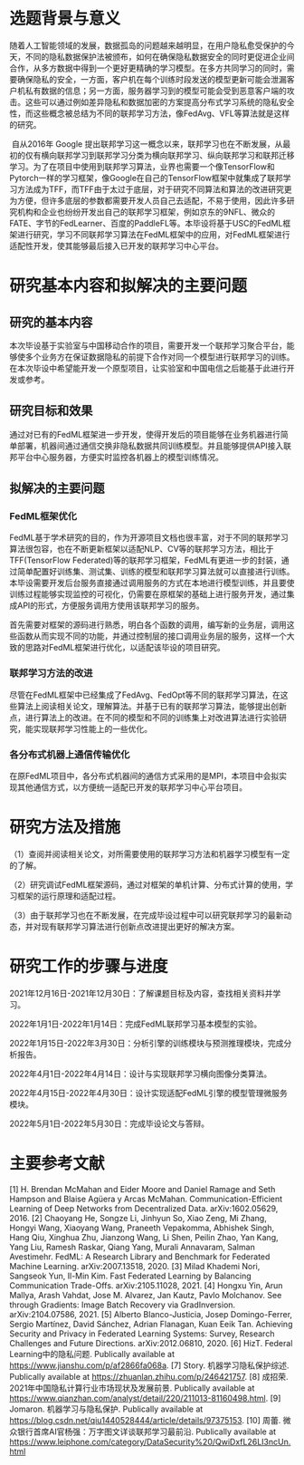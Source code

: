 # 选题背景与意义

​	随着人工智能领域的发展，数据孤岛的问题越来越明显，在用户隐私愈受保护的今天，不同的隐私数据保护法被颁布，如何在确保隐私数据安全的同时更促进企业间合作，从多方数据中得到一个更好更精确的学习模型。在多方共同学习的同时，需要确保隐私的安全，一方面，客户机在每个训练时段发送的模型更新可能会泄漏客户机私有数据的信息；另一方面，服务器学习到的模型可能会受到恶意客户端的攻击。这些可以通过例如差异隐私和数据加密的方案提高分布式学习系统的隐私安全性，而这些概念被总结为不同的联邦学习方法，像FedAvg、VFL等算法就是这样的研究。

​	自从2016年 Google 提出联邦学习这一概念以来，联邦学习也在不断发展，从最初的仅有横向联邦学习到联邦学习分类为横向联邦学习、纵向联邦学习和联邦迁移学习。为了在项目中使用到联邦学习算法，业界也需要一个像TensorFlow和Pytorch一样的学习框架，像Google在自己的TensorFlow框架中就集成了联邦学习方法成为TFF，而TFF由于太过于底层，对于研究不同算法和算法的改进研究更为方便，但许多底层的参数都需要开发人员自己去适配，不易于使用，因此许多研究机构和企业也纷纷开发出自己的联邦学习框架，例如京东的9NFL、微众的FATE、字节的FedLearner、百度的PaddleFL等。本毕设将基于USC的FedML框架进行研究，学习不同联邦学习算法在FedML框架中的应用，对FedML框架进行适配性开发，使其能够最后接入已开发的联邦学习中心平台。

# 研究基本内容和拟解决的主要问题

## 研究的基本内容

本次毕设基于实验室与中国移动合作的项目，需要开发一个联邦学习聚合平台，能够使多个业务方在保证数据隐私的前提下合作对同一个模型进行联邦学习的训练。在本次毕设中希望能开发一个原型项目，让实验室和中国电信之后能基于此进行开发或参考。

## 研究目标和效果

通过对已有的FedML框架进一步开发，使得开发后的项目能够在业务机器进行简单部署，机器间通过通信交换非隐私数据共同训练模型。并且能够提供API接入联邦平台中心服务器，方便实时监控各机器上的模型训练情况。

## 拟解决的主要问题

### FedML框架优化

FedML基于学术研究的目的，作为开源项目文档也很丰富，对于不同的联邦学习算法很包容，也在不断更新框架以适配NLP、CV等的联邦学习方法，相比于TFF(TensorFlow Federated)等的联邦学习框架，FedML有更进一步的封装，通过简单配置好训练集、测试集、训练的模型和联邦学习算法就可以直接进行训练。本毕设需要开发后台服务直接通过调用服务的方式在本地进行模型训练，并且要使训练过程能够实现监控的可视化，仍需要在原框架的基础上进行服务开发，通过集成API的形式，方便服务调用方使用该联邦学习的服务。

首先需要对框架的源码进行熟悉，明白各个函数的调用，编写新的业务层，调用这些函数从而实现不同的功能，并通过控制层的接口调用业务层的服务，这样一个大致的思路对FedML框架进行优化，以适配该毕设的项目研究。

### 联邦学习方法的改进

尽管在FedML框架中已经集成了FedAvg、FedOpt等不同的联邦学习算法，在这些算法上阅读相关论文，理解算法。并基于已有的联邦学习算法，能够提出创新点，进行算法上的改进。在不同的模型和不同的训练集上对改进算法进行实验研究，能实现联邦学习性能上的一些优化。

### 各分布式机器上通信传输优化

在原FedML项目中，各分布式机器间的通信方式采用的是MPI，本项目中会拟实现其他通信方式，以方便统一适配已开发的联邦学习中心平台项目。

# 研究方法及措施

（1）查阅并阅读相关论文，对所需要使用的联邦学习方法和机器学习模型有一定的了解。

（2）研究调试FedML框架源码，通过对框架的单机计算、分布式计算的使用，学习框架的运行原理和适配过程。

（3）由于联邦学习也在不断发展，在完成毕设过程中可以研究联邦学习的最新动态，并对现有联邦学习算法进行创新点改进提出更好的解决方案。

# 研究工作的步骤与进度

2021年12月16日-2021年12月30日：了解课题目标及内容，查找相关资料并学习。

2022年1月1日-2022年1月14日：完成FedML联邦学习基本模型的实验。

2022年1月15日-2022年3月30日：分析引擎的训练模块与预测推理模块，完成分析报告。

2022年4月1日-2022年4月14日：设计与实现联邦学习横向图像分类算法。

2022年4月15日-2022年4月30日：设计实现适配FedML引擎的模型管理微服务模块。

2022年5月1日-2022年5月30日：完成毕设论文与答辩。

# 主要参考文献

[1] H. Brendan McMahan and Eider Moore and Daniel Ramage and Seth Hampson and Blaise Agüera y Arcas McMahan. Communication-Efficient Learning of Deep Networks from Decentralized Data. arXiv:1602.05629, 2016.
[2] Chaoyang He, Songze Li, Jinhyun So, Xiao Zeng, Mi Zhang, Hongyi Wang, Xiaoyang Wang, Praneeth Vepakomma, Abhishek Singh, Hang Qiu, Xinghua Zhu, Jianzong Wang, Li Shen, Peilin Zhao, Yan Kang, Yang Liu, Ramesh Raskar, Qiang Yang, Murali Annavaram, Salman Avestimehr. FedML: A Research Library and Benchmark for Federated Machine Learning.  arXiv:2007.13518, 2020.
[3] Milad Khademi Nori, Sangseok Yun, Il-Min Kim. Fast Federated Learning by Balancing Communication Trade-Offs.  arXiv:2105.11028, 2021.
[4] Hongxu Yin, Arun Mallya, Arash Vahdat, Jose M. Alvarez, Jan Kautz, Pavlo Molchanov. See through Gradients: Image Batch Recovery via GradInversion.  arXiv:2104.07586, 2021.
[5] Alberto Blanco-Justicia, Josep Domingo-Ferrer, Sergio Martínez, David Sánchez, Adrian Flanagan, Kuan Eeik Tan. Achieving Security and Privacy in Federated Learning Systems: Survey, Research Challenges and Future Directions. arXiv:2012.06810, 2020.
[6] HizT. Federal Learning中的隐私问题. Publically available at https://www.jianshu.com/p/af2866fa068a.
[7] Story. 机器学习隐私保护综述. Publically available at https://zhuanlan.zhihu.com/p/246421757.
[8] 成招荣. 2021年中国隐私计算行业市场现状及发展前景. Publically available at https://www.qianzhan.com/analyst/detail/220/211013-81160498.html.
[9] Jomaron. 机器学习与隐私保护. Publically available at https://blog.csdn.net/qiu1440528444/article/details/97375153.
[10] 周蕾. 微众银行首席AI官杨强：万字图文详谈联邦学习最前沿. Publically available at https://www.leiphone.com/category/DataSecurity%20/QwiDxfL26LI3ncUn.html
